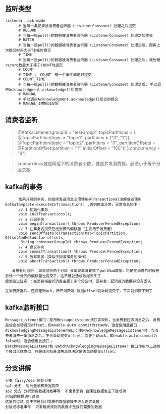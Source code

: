 ## 监听类型
```
listener: ack-mode
      # 当每一条记录被消费者监听器（ListenerConsumer）处理之后提交
      # RECORD
      # 当每一批poll()的数据被消费者监听器（ListenerConsumer）处理之后提交
      # BATCH
      # 当每一批poll()的数据被消费者监听器（ListenerConsumer）处理之后，距离上次提交时间大于TIME时提交
      # TIME
      # 当每一批poll()的数据被消费者监听器（ListenerConsumer）处理之后，被处理record数量大于等于COUNT时提交
      # COUNT
      # TIME |　COUNT　有一个条件满足时提交
      # COUNT_TIME
      # 当每一批poll()的数据被消费者监听器（ListenerConsumer）处理之后, 手动调用Acknowledgment.acknowledge()后提交
      # MANUAL
      # 手动调用Acknowledgment.acknowledge()后立即提交
      # MANUAL_IMMEDIATE
```

## 消费者监听
  >  @KafkaListener(groupId = "testGroup", topicPartitions = {
                 @TopicPartition(topic = "topic1", partitions = {"0", "1"}),
                   @TopicPartition(topic = "topic2", partitions = "0",
                           partitionOffsets = @PartitionOffset(partition = "1", initialOffset = "100"))
           },concurrency = "6")
      
> concurrency就是同组下的消费者个数，就是并发消费数，必须小于等于分区总数     
  
 ##   kafka的事务
    
````
      如果开启的事务，则后续发送消息必须使用@Transactional注解或者使用kafkaTemplate.executeInTransaction() ,否则抛出异常，异常信息如下：
      // 1 初始化事务
      void initTransactions();
      // 2 开启事务
      void beginTransaction() throws ProducerFencedException;
      // 3 在事务内提交已经消费的偏移量（主要用于消费者）
      void sendOffsetsToTransaction(Map<TopicPartition, OffsetAndMetadata> offsets,
       String consumerGroupId) throws ProducerFencedException;
      // 4 提交事务
      void commitTransaction() throws ProducerFencedException;
      // 5 放弃事务（类似于回滚事务的操作）
      void abortTransaction() throws ProducerFencedException;

````

````
   消费者组监听  如果监听两个分区 会出现本身是拿了pollNum数据，可是在消费的时候把另外一个分区的偏移量也提交了，这不是就造成数据丢失了
后面经过证实 ：在消费端监听消费主题下多个分区时，是并发一起消费的数据并没有丢失

在消费数据后，还没走到ack，断开消费端 数据offset就自动提交了，下次就消费不到了 

````
## kafka监听接口
```
MessageListener接口：使用MessageListener接口实现时，当消费者拉取消息之后，消费完成会自动提交offset，即enable.auto.commit为true时，适合使用此接口； 
AcknowledgingMessageListener接口：使用AcknowledgeMessageListener时，当消费者消费一条消息之后，不会自动提交offset，需要手动ack，即enable.auto.commit为false时，适合使用此接口；
BatchMessageListener和 BatchAcknowledgingMessageListener 接口作用与上述两个接口大体类似，只是适合批量消费消息决定是否自动提交offset。

```


## 分支讲解
```
分支 fairy/dev 原始分支
sp1 分支  对批量消费数据提交
sp2 分支 分析消费数据对数幂等  不重复消费 且保证数据发送下游成功
对mq的数据进行过滤 
这里的过滤 对于不是我们需要的数据直接不进入正式处理
封装成标准事件  只有触发规则的数据才是我们需要的数据

```

